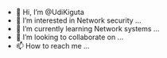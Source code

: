 - 👋 Hi, I’m @UdiKiguta
- 👀 I’m interested in Network security  ...
- 🌱 I’m currently learning Network systems ...
- 💞️ I’m looking to collaborate on ...
- 📫 How to reach me ...

<!---
UdiKiguta/UdiKiguta is a ✨ special ✨ repository because its `README.md` (this file) appears on your GitHub profile.
You can click the Preview link to take a look at your changes.
--->
